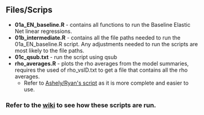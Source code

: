 ## Files/Scrips 
- **01a_EN_baseline.R** - contains all functions to run the Baseline Elastic Net linear regressions. 
- **01b_intermediate.R** - contains all the file paths needed to run the 01a_EN_baseline.R script. Any adjustments needed to run the scripts are most likely to the file paths. 
- **01c_qsub.txt** - run the script using qsub
- **rho_averages.R** - plots the rho averages from the model summaries, requires the used of rho_vsID.txt to get a file that contains all the rho averages. 
    - Refer to [Ashely/Ryan's script](https://github.com/RyanSchu/TOPMED/blob/master/Proteome/Baseline_Elastic_Net/baseline_rho_avg.R) as it is more complete and easier to use.
### Refer to the [wiki](https://github.com/chrisnguyen11/TOPMed-Expression/wiki/Building-the-Baseline-Elastic-Net-Models) to see how these scripts are run.
